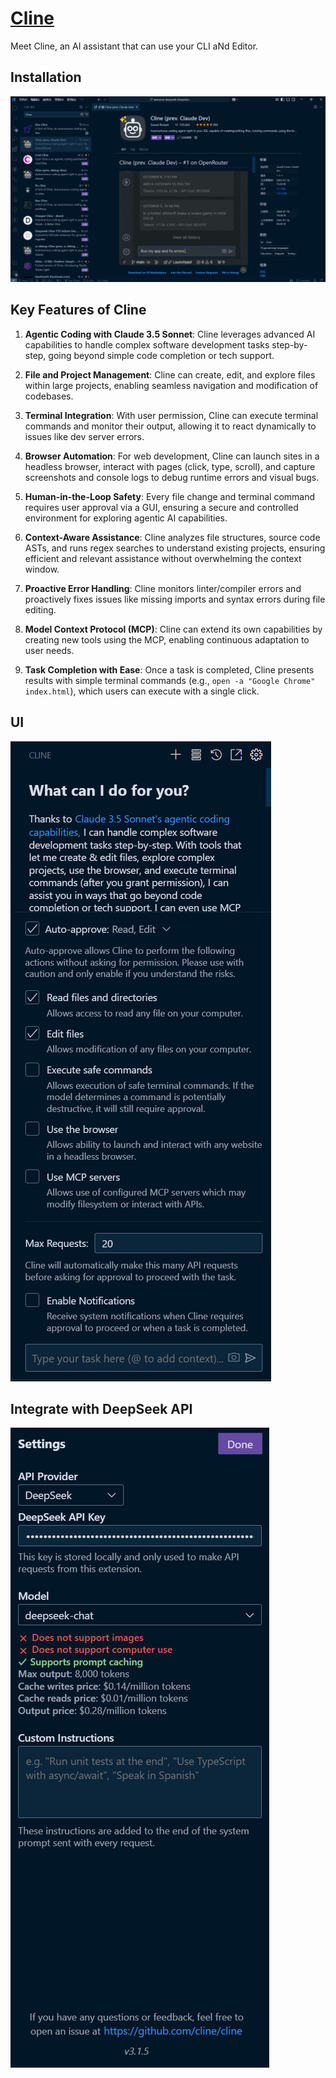 # [Cline](https://github.com/cline/cline)

Meet Cline, an AI assistant that can use your CLI aNd Editor.

## Installation

![image](./assets/cline-00.png)

## Key Features of Cline

1. **Agentic Coding with Claude 3.5 Sonnet**: Cline leverages advanced AI capabilities to handle complex software development tasks step-by-step, going beyond simple code completion or tech support.

2. **File and Project Management**: Cline can create, edit, and explore files within large projects, enabling seamless navigation and modification of codebases.

3. **Terminal Integration**: With user permission, Cline can execute terminal commands and monitor their output, allowing it to react dynamically to issues like dev server errors.

4. **Browser Automation**: For web development, Cline can launch sites in a headless browser, interact with pages (click, type, scroll), and capture screenshots and console logs to debug runtime errors and visual bugs.

5. **Human-in-the-Loop Safety**: Every file change and terminal command requires user approval via a GUI, ensuring a secure and controlled environment for exploring agentic AI capabilities.

6. **Context-Aware Assistance**: Cline analyzes file structures, source code ASTs, and runs regex searches to understand existing projects, ensuring efficient and relevant assistance without overwhelming the context window.

7. **Proactive Error Handling**: Cline monitors linter/compiler errors and proactively fixes issues like missing imports and syntax errors during file editing.

8. **Model Context Protocol (MCP)**: Cline can extend its own capabilities by creating new tools using the MCP, enabling continuous adaptation to user needs.

9. **Task Completion with Ease**: Once a task is completed, Cline presents results with simple terminal commands (e.g., `open -a "Google Chrome" index.html`), which users can execute with a single click.

## UI

![image](./assets/cline-01.png)

## Integrate with DeepSeek API

![image](./assets/cline-02.png)

